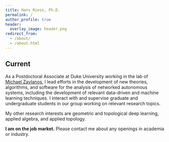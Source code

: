 ```yaml
---
title: Hans Riess, Ph.D.
permalink: /
author_profile: true
header: 
  overlay_image: header.png
redirect_from: 
  - /about/
  - /about.html
---
```



## Current

As a Postdoctoral Associate at Duke University working in the lab of [Michael Zavlanos](https://www.michaelmzavlanos.org/group), I lead efforts in the development of new theories, algorithms, and software for the analysis of networked autonomous systems, including the development of relevant data-driven and machine learning techniques. I interact with and supervise graduate and undergraduate students in our group working on relevant research topics.

My other research interests are geometric and topological deep learning, applied algebra, and applied topology.

**I am on the job market.** Please contact me about any openings in academia or industry.

<!-- ## Past

In my Ph.D. thesis, I argue that lattice-based multi-agent systems constitute a broad class of networked multi-agent systems in which relational data is passed between nodes. Mathematically modeled as lattice-valued sheaves, I initiate a discrete Hodge theory with a Laplace operator, analogous to the graph Laplacian and the graph connection Laplacian, acting on assignments of data to the nodes of a lattice-valued sheaf. This Laplace operator, we call the **Tarski Laplacian** in deference to the Tarski Fixed Point Theorem, a classic result about the fixed points of a monotone operator on a complete lattice.

Link: ["Lattice Theory in Multi-Agent Systems"](https://arxiv.org/pdf/2304.02568.pdf)

<iframe width="560" height="315" src="https://www.youtube.com/embed/Qoli4G-_HOg" title="YouTube video player" frameborder="0" allow="accelerometer; autoplay; clipboard-write; encrypted-media; gyroscope; picture-in-picture" allowfullscreen></iframe> -->


